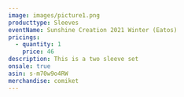 ```yaml
---
image: images/picture1.png
producttype: Sleeves
eventName: Sunshine Creation 2021 Winter (Eatos)
pricings:
  - quantity: 1
    price: 46
description: This is a two sleeve set
onsale: true
asin: s-m70w9o4RW
merchandise: comiket
---
```

